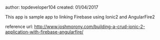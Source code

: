 author: topdeveloper104
created: 01/04/2017

This app is sample app to linking Firebase using Ionic2 and AngularFire2

reference url: http://www.joshmorony.com/building-a-crud-ionic-2-application-with-firebase-angularfire/
